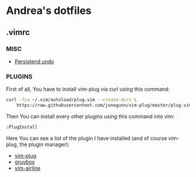 # Andrea's dotfiles

## .vimrc

### MISC
- [Persistend undo](https://stackoverflow.com/questions/5700389/using-vims-persistent-undo)

### PLUGINS
First of all, You have to install vim-plug via curl using this command:
```sh
curl -fLo ~/.vim/autoload/plug.vim --create-dirs \
    https://raw.githubusercontent.com/junegunn/vim-plug/master/plug.vim
```
Then You can install every other plugins using this command into vim:
```sh
:PlugInstall
```

Here You can see a list of the plugin I have installed (and of course vim-plug, the plugin manager):
- [vim-plug](https://github.com/junegunn/vim-plug)
- [gruvbox](https://github.com/morhetz/gruvbox)
- [vim-airline](https://github.com/vim-airline/vim-airline)
